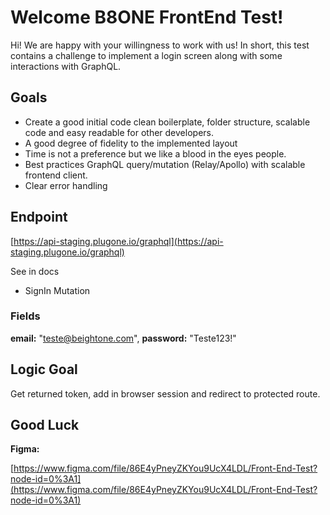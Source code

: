 # Welcome B8ONE FrontEnd Test!
Hi! We are happy with your willingness to work with us! In short, this test contains a challenge to implement a login screen along with some interactions with GraphQL.


## Goals

- Create a good initial code clean boilerplate, folder structure, scalable code and easy readable for other developers.
- A good degree of fidelity to the implemented layout
- Time is not a preference but we like a blood in the eyes people.
- Best practices GraphQL query/mutation (Relay/Apollo) with scalable frontend client.
- Clear error handling

## Endpoint

[https://api-staging.plugone.io/graphql](https://api-staging.plugone.io/graphql)

See in docs 

- SignIn Mutation

### Fields

**email:** "teste@beightone.com",
**password:** "Teste123!"

## Logic Goal

Get returned token, add in browser session and redirect to protected route.

## Good Luck

**Figma:** 

[https://www.figma.com/file/86E4yPneyZKYou9UcX4LDL/Front-End-Test?node-id=0%3A1](https://www.figma.com/file/86E4yPneyZKYou9UcX4LDL/Front-End-Test?node-id=0%3A1)
